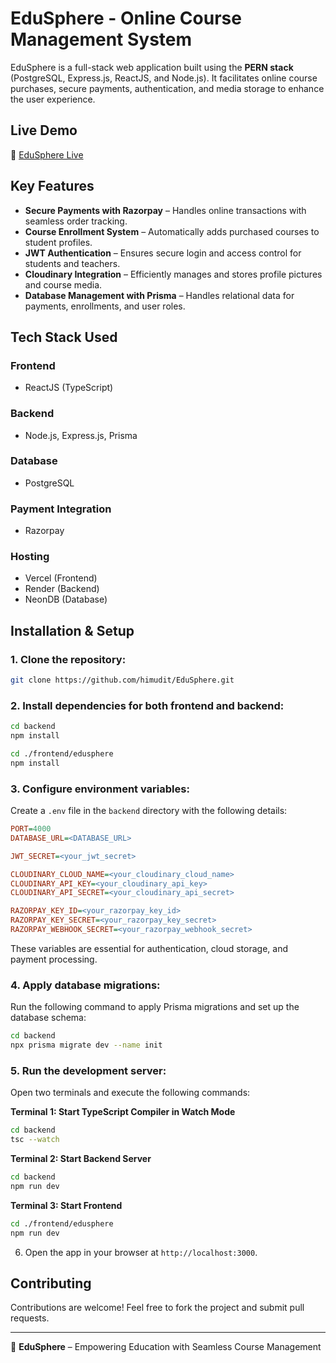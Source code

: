 # EduSphere - Online Course Management System

EduSphere is a full-stack web application built using the **PERN stack** (PostgreSQL, Express.js, ReactJS, and Node.js). It facilitates online course purchases, secure payments, authentication, and media storage to enhance the user experience.

## Live Demo

🔗 [EduSphere Live](https://edusphere-wine.vercel.app/)

## Key Features

- **Secure Payments with Razorpay** – Handles online transactions with seamless order tracking.
- **Course Enrollment System** – Automatically adds purchased courses to student profiles.
- **JWT Authentication** – Ensures secure login and access control for students and teachers.
- **Cloudinary Integration** – Efficiently manages and stores profile pictures and course media.
- **Database Management with Prisma** – Handles relational data for payments, enrollments, and user roles.

## Tech Stack Used

### Frontend

- ReactJS (TypeScript)

### Backend

- Node.js, Express.js, Prisma

### Database

- PostgreSQL 

### Payment Integration

- Razorpay

### Hosting

- Vercel (Frontend)
- Render (Backend)
- NeonDB (Database)

## Installation & Setup

### 1. Clone the repository:
   ```bash
   git clone https://github.com/himudit/EduSphere.git
   ```

### 2. Install dependencies for both frontend and backend:
   ```bash
   cd backend
   npm install
   
   cd ./frontend/edusphere
   npm install
   ```

### 3. Configure environment variables:
   Create a `.env` file in the `backend` directory with the following details:
   ```ini
   PORT=4000
   DATABASE_URL=<DATABASE_URL>
   
   JWT_SECRET=<your_jwt_secret>
   
   CLOUDINARY_CLOUD_NAME=<your_cloudinary_cloud_name>
   CLOUDINARY_API_KEY=<your_cloudinary_api_key>
   CLOUDINARY_API_SECRET=<your_cloudinary_api_secret>
   
   RAZORPAY_KEY_ID=<your_razorpay_key_id>
   RAZORPAY_KEY_SECRET=<your_razorpay_key_secret>
   RAZORPAY_WEBHOOK_SECRET=<your_razorpay_webhook_secret>
   ```
   These variables are essential for authentication, cloud storage, and payment processing.

### 4. Apply database migrations:
   Run the following command to apply Prisma migrations and set up the database schema:
   ```bash
   cd backend
   npx prisma migrate dev --name init
   ```

### 5. Run the development server:
   Open two terminals and execute the following commands:

   **Terminal 1: Start TypeScript Compiler in Watch Mode**
   ```bash
   cd backend
   tsc --watch
   ```

   **Terminal 2: Start Backend Server**
   ```bash
   cd backend
   npm run dev
   ```

   **Terminal 3: Start Frontend**
   ```bash
   cd ./frontend/edusphere
   npm run dev
   ```

6. Open the app in your browser at `http://localhost:3000`.

## Contributing

Contributions are welcome! Feel free to fork the project and submit pull requests.

---

🚀 **EduSphere** – Empowering Education with Seamless Course Management

